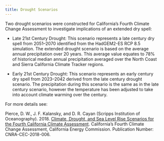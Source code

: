 ```yaml
---
title: Drought Scenarios
---
```


Two drought scenarios were constructed for California’s Fourth Climate Change Assessment to investigate implications of an extended dry spell:

- Late 21st Century Drought: This scenario represents a late century dry spell from 2051–2070 identified from 
    the HadGEM2-ES RCP 8.5 simulation. The extended drought scenario is based on the average 
    annual precipitation over 20 years. This average value equates to 78% of historical median 
    annual precipitation averaged over the North Coast and Sierra California Climate Tracker regions.

- Early 21st Century Drought: This scenario represents an early century dry spell from 2023–2042 derived from the 
    late century drought scenario. The precipitation during this scenario is the same as 
    in the late century scenario, however the temperature has been adjusted to take into 
    account climate warming over the century.

For more details see:

<p class="reference">
Pierce, D. W., J. F. Kalansky, and D. R. Cayan (Scripps Institution of Oceanography). 2018. <a href="https://www.energy.ca.gov/sites/default/files/2019-11/Projections_CCCA4-CEC-2018-006_ADA.pdf" target="_blank">Climate, Drought, and Sea Level Rise Scenarios for the Fourth California Climate Assessment</a>. California’s Fourth Climate Change Assessment, California Energy Commission. Publication Number: CNRA-CEC-2018-006.
</p>

